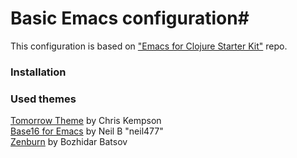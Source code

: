 # Basic Emacs configuration#

This configuration is based on ["Emacs for Clojure Starter Kit"](https://github.com/flyingmachine/emacs-for-clojure) repo.

### Installation ###

### Used themes ###

[Tomorrow Theme](https://github.com/ChrisKempson/Tomorrow-Theme) by Chris Kempson  
[Base16 for Emacs](https://github.com/neil477/base16-emacs) by Neil B "neil477"  
[Zenburn](https://github.com/bbatsov/zenburn-emacs) by Bozhidar Batsov  